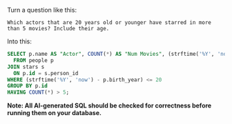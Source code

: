 Turn a question like this:

```
Which actors that are 20 years old or younger have starred in more than 5 movies? Include their age.
```

Into this:

```sql
SELECT p.name AS "Actor", COUNT(*) AS "Num Movies", (strftime('%Y', 'now') - p.birth_year) AS "Age"
  FROM people p
JOIN stars s
  ON p.id = s.person_id
WHERE (strftime('%Y', 'now') - p.birth_year) <= 20
GROUP BY p.id
HAVING COUNT(*) > 5;
```

**Note: All AI-generated SQL should be checked for correctness before running them on your database.**
